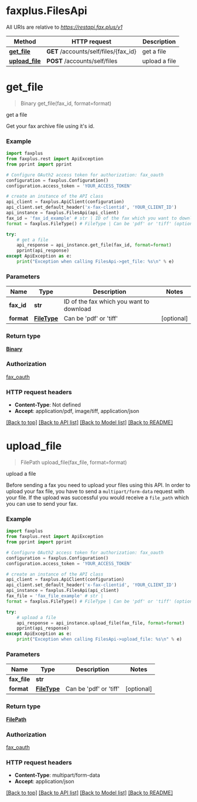 # faxplus.FilesApi

All URIs are relative to *https://restapi.fax.plus/v1*

Method | HTTP request | Description
------------- | ------------- | -------------
[**get_file**](FilesApi.md#get_file) | **GET** /accounts/self/files/{fax_id} | get a file
[**upload_file**](FilesApi.md#upload_file) | **POST** /accounts/self/files | upload a file

# **get_file**
> Binary get_file(fax_id, format=format)

get a file

Get your fax archive file using it's id.

### Example
```python
import faxplus
from faxplus.rest import ApiException
from pprint import pprint

# Configure OAuth2 access token for authorization: fax_oauth
configuration = faxplus.Configuration()
configuration.access_token = 'YOUR_ACCESS_TOKEN'

# create an instance of the API class
api_client = faxplus.ApiClient(configuration)
api_client.set_default_header('x-fax-clientid', 'YOUR_CLIENT_ID')
api_instance = faxplus.FilesApi(api_client)
fax_id = 'fax_id_example' # str | ID of the fax which you want to download
format = faxplus.FileType() # FileType | Can be 'pdf' or 'tiff' (optional)

try:
    # get a file
    api_response = api_instance.get_file(fax_id, format=format)
    pprint(api_response)
except ApiException as e:
    print("Exception when calling FilesApi->get_file: %s\n" % e)
```

### Parameters

Name | Type | Description  | Notes
------------- | ------------- | ------------- | -------------
 **fax_id** | **str**| ID of the fax which you want to download | 
 **format** | [**FileType**](.md)| Can be &#x27;pdf&#x27; or &#x27;tiff&#x27; | [optional] 

### Return type

[**Binary**](Binary.md)

### Authorization

[fax_oauth](../README.md#fax_oauth)

### HTTP request headers

 - **Content-Type**: Not defined
 - **Accept**: application/pdf, image/tiff, application/json

[[Back to top]](#) [[Back to API list]](../README.md#documentation-for-api-endpoints) [[Back to Model list]](../README.md#documentation-for-models) [[Back to README]](../README.md)

# **upload_file**
> FilePath upload_file(fax_file, format=format)

upload a file

Before sending a fax you need to upload your files using this API. In order to upload your fax file, you have to send a `multipart/form-data` request with your file. If the upload was successful you would receive a `file_path` which you can use to send your fax.

### Example
```python
import faxplus
from faxplus.rest import ApiException
from pprint import pprint

# Configure OAuth2 access token for authorization: fax_oauth
configuration = faxplus.Configuration()
configuration.access_token = 'YOUR_ACCESS_TOKEN'

# create an instance of the API class
api_client = faxplus.ApiClient(configuration)
api_client.set_default_header('x-fax-clientid', 'YOUR_CLIENT_ID')
api_instance = faxplus.FilesApi(api_client)
fax_file = 'fax_file_example' # str | 
format = faxplus.FileType() # FileType | Can be 'pdf' or 'tiff' (optional)

try:
    # upload a file
    api_response = api_instance.upload_file(fax_file, format=format)
    pprint(api_response)
except ApiException as e:
    print("Exception when calling FilesApi->upload_file: %s\n" % e)
```

### Parameters

Name | Type | Description  | Notes
------------- | ------------- | ------------- | -------------
 **fax_file** | **str**|  | 
 **format** | [**FileType**](.md)| Can be &#x27;pdf&#x27; or &#x27;tiff&#x27; | [optional] 

### Return type

[**FilePath**](FilePath.md)

### Authorization

[fax_oauth](../README.md#fax_oauth)

### HTTP request headers

 - **Content-Type**: multipart/form-data
 - **Accept**: application/json

[[Back to top]](#) [[Back to API list]](../README.md#documentation-for-api-endpoints) [[Back to Model list]](../README.md#documentation-for-models) [[Back to README]](../README.md)

